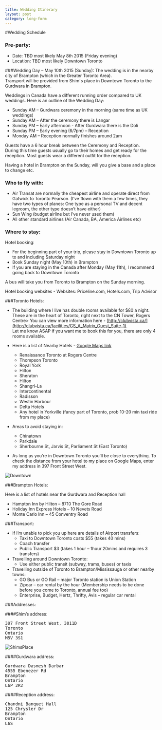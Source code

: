 ```yaml
---
title: Wedding Itinerary
layout: post
category: long-form
---
```


#Wedding Schedule

### Pre-party:
* Date: TBD most likely May 8th 2015 (Friday evening)
* Location: TBD most likely Downtown Toronto


###Wedding Day – May 10th 2015 (Sunday):
The wedding is in the nearby city of Brampton (which in the Greater Toronto Area). <br>
Transport will be provided from Shim's place in Downtown Toronto to the Gurdwara in Brampton.

Weddings in Canada have a different running order compared to UK weddings. Here is an outline of the Wedding Day:

* Sunday AM – Gurdwara ceremony in the morning (same time as UK weddings)
* Sunday AM – After the ceremony there is Langar
* Sunday PM – Early afternoon - After Gurdwara there is the Doli
* Sunday PM – Early evening (6/7pm) – Reception
* Monday AM – Reception normally finishes around 2am

Guests have a 6 hour break between the Ceremony and Reception.<br>
During this time guests usually go to their homes and get ready for the reception. Most guests wear a different outfit for the reception.

Having a hotel in Brampton on the Sunday, will you give a base and a place to change etc.



### Who to fly with:

* Air Transat are normally the cheapest airline and operate direct from Gatwick to Toronto Pearson. (I’ve flown with them a few times, they have two types of planes: One type as a personal TV and decent legroom, the other type doesn’t have either)
* Sun Wing (budget airline but I’ve never used them)
* All other standard airlines (Air Canada, BA, America Airlines etc)

### Where to stay:
Hotel booking:

* For the beginning part of your trip, please stay in Downtown Toronto up to and including Saturday night
* Book Sunday night (May 10th) in Brampton
* If you are staying in the Canada after Monday (May 11th), I recommend going back to Downtown Toronto

A bus will take you from Toronto to Brampton on the Sunday morning.

Hotel booking websites - Websites: Priceline.com, Hotels.com, Trip Advisor


###Toronto Hotels:
* The building where I live has double rooms available for $80 a night. These are in the heart of Toronto, right next to the CN Tower, Rogers Centre> You can view more information here - [http://clubvista.ca/](http://clubvista.ca/facilities/GS_A_Matrix_Guest_Suite-1). <br>
 Let me know ASAP if you want me to book this for you, there are only 4 rooms available.

* Here is a list of Nearby Hotels - [Google Maps link](https://www.google.ca/maps/search/hotels+toronto/@43.6486854,-79.3876799,15z)  
  * Renaissance Toronto at Rogers Centre
  * Thompson Toronto
  * Royal York
  * Hilton
  * Sheraton
  * Hilton
  * Shangri-La
  * Intercontinental
  * Radisson
  * Westin Harbour
  * Delta Hotels
  * Any hotel in Yorkville (fancy part of Toronto, prob 10-20 min taxi ride from my place)
* Areas to avoid staying in:
  * Chinatown 
  * Parkdale
  * Sherbourne St, Jarvis St, Parliament St (East Toronto)
* As long as you’re in Downtown Toronto you’ll be close to everything. To check the distance from your hotel to my place on Google Maps, enter my address in 397 Front Street West.

![Downtown]({{site.url}}/images/downtownmap.png)

###Brampton Hotels:

Here is a list of hotels near the Gurdwara and Reception hall

  * Hampton Inn by Hilton – 8710 The Gore Road
  * Holiday Inn Express Hotels – 10 Nevets Road
  * Monte Carlo Inn – 45 Conventry Road

###Transport:

* If I’m unable to pick you up here are details of Airport transfers:
  * Taxi to Downtown Toronto costs $55 (takes 40 mins)
  * Coach transfer 
  * Public Transport $3 (takes 1 hour – 1hour 20mins and requires 3 transfers)
* Travelling around Downtown Toronto:
  * Use either public transit (subway, trams, buses) or taxis
* Travelling outside of Toronto to Brampton/Mississauga or other nearby towns:
  * GO Bus or GO Rail – major Toronto station is Union Station
  * Zipcar – car rental by the hour (Membership needs to be done before you come to Toronto, annual fee too)
  * Enterprise, Budget, Hertz, Thrifty, Avis – regular car rental


###Addresses:

####Shim’s address:
<pre>
397 Front Street West, 3011D
Toronto
Ontario
M5V 3S1
</pre>
![ShimsPlace]({{site.url}}/images/397.png)

####Gurdwara address:
<pre>
Gurdwara Dasmesh Darbar
4555 Ebenezer Rd
Brampton
Ontario
L6P 2R2
</pre>

####Reception address:
<pre>
Chandni Banquet Hall
125 Chrysler Dr
Brampton
Ontario
L6S
</pre>